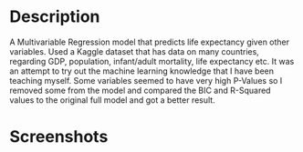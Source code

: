 # Description
A Multivariable Regression model that predicts life expectancy given other variables. Used a Kaggle dataset that has data on many countries, regarding GDP, population, infant/adult mortality, life expectancy etc. It was an attempt to try out the machine learning knowledge that I have been teaching myself. Some variables seemed to have very high P-Values so I removed some from the model and compared the BIC and R-Squared values to the original full model and got a better result.

# Screenshots


